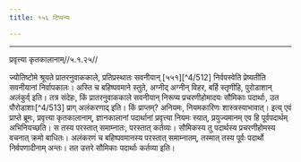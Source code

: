 ```yaml
---
title: १५६ टिप्पन्यः

---
```


[^4/510]: E1 (Fn.): yadi

[^4/511]: E2: anantaraṃ

____________________________________________


प्रवृत्त्या कृतकालानाम्//५.१.२५//

ज्योतिष्टोमे श्रूयते प्रातरनुवाककाले, प्रतिप्रस्थातः सवनीयान् [५५१][^4/512] निर्वपस्वेति प्रेष्यतीति सवनीयानां निर्वापकालः। अस्ति च बहिष्पवमाने स्तुते, अग्नीद् अग्नीन् विहर, बर्हि स्तृणीहि, पुरोडाशान् अलंकुर्व् इति। तत्र संदेहः, किं प्रातरनुवाककाले सवनीयान् निरूप्य प्रचरणीहोमादयः सौमिकाः पदार्थाः, उत पौरोडाशाः[^4/513] प्राग् अलंकरणाद् इति। किं प्राप्तम्? अनियमः, नियमकारिणः शास्त्रस्याभावात्।
इत्य् एवं प्राप्ते ब्रूमः, प्रवृत्त्या कृतकालानाम्, ज्ञानकालानां पदार्थानां प्रवृत्त्या नियमः स्यात्, प्रयुज्यमानम् एव हि पूर्वपदार्थम् अभिनियच्छति। स तस्य परस्तात् समाम्नातः, परस्तात् कर्तव्यः। सौमिकस्य तु पदार्थस्य प्रचरणीहोमस्य वचनात् क्रमो बाधितः। अलंकरणं च बहिष्पवमानस्य परस्तात् समाम्नातम्, तस्मात् तस्य पूर्वः पदार्थो निर्वपणादीनाम् अन्तः। तत उत्तरे सौमिकाः पदार्थाः कर्तव्या इति।
